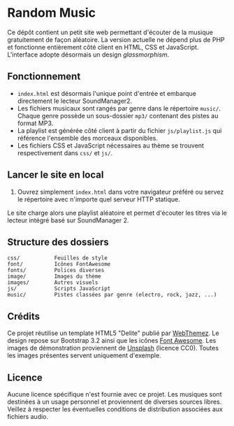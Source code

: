 # Random Music

Ce dépôt contient un petit site web permettant d'écouter de la musique gratuitement de façon aléatoire. La version actuelle ne dépend plus de PHP et fonctionne entièrement côté client en HTML, CSS et JavaScript. L'interface adopte désormais un design *glassmorphism*.

## Fonctionnement

- `index.html` est désormais l'unique point d'entrée et embarque directement le lecteur SoundManager2.
- Les fichiers musicaux sont rangés par genre dans le répertoire `music/`. Chaque genre possède un sous-dossier `mp3/` contenant des pistes au format MP3.
- La playlist est générée côté client à partir du fichier `js/playlist.js` qui référence l'ensemble des morceaux disponibles.
- Les fichiers CSS et JavaScript nécessaires au thème se trouvent respectivement dans `css/` et `js/`.

## Lancer le site en local

1. Ouvrez simplement `index.html` dans votre navigateur préféré ou servez le répertoire avec n'importe quel serveur HTTP statique.

Le site charge alors une playlist aléatoire et permet d'écouter les titres via le lecteur intégré basé sur SoundManager 2.

## Structure des dossiers

```
css/           Feuilles de style
font/          Icônes FontAwesome
fonts/         Polices diverses
image/         Images du thème
images/        Autres visuels
js/            Scripts JavaScript
music/         Pistes classées par genre (electro, rock, jazz, ...)
```

## Crédits

Ce projet réutilise un template HTML5 "Delite" publié par [WebThemez](http://webthemez.com/). Le design repose sur Bootstrap 3.2 ainsi que les icônes [Font Awesome](http://fortawesome.github.com/Font-Awesome/). Les images de démonstration proviennent de [Unsplash](http://unsplash.com) (licence CC0). Toutes les images présentes servent uniquement d'exemple.

## Licence

Aucune licence spécifique n'est fournie avec ce projet. Les musiques sont destinées à un usage personnel et proviennent de diverses sources libres. Veillez à respecter les éventuelles conditions de distribution associées aux fichiers audio.
